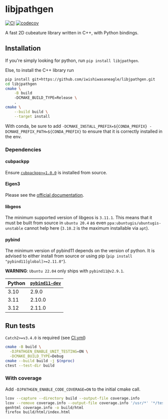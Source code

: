 # libjpathgen

[![CI](https://github.com/iwishiwasaneagle/libjpathgen/actions/workflows/CI.yml/badge.svg)](https://github.com/iwishiwasaneagle/libjpathgen/actions/workflows/CI.yml)
[![codecov](https://codecov.io/gh/iwishiwasaneagle/libjpathgen/graph/badge.svg?token=8FT3BH2K4S)](https://codecov.io/gh/iwishiwasaneagle/libjpathgen)

A fast 2D cubeature library written in C++, with Python bindings.



## Installation

If you're simply looking for python, run `pip install libjpathgen`.

Else, to install the C++ library run

```bash
pip install git+https://github.com/iwishiwasaneagle/libjpathgen.git
cd libjpathgen
cmake \
    -B build
    -DCMAKE_BUILD_TYPE=Release \
    .
cmake \
    --build build \
    --target install
```

With conda, be sure to add `-DCMAKE_INSTALL_PREFIX=${CONDA_PREFIX} -DCMAKE_PREFIX_PATH=${CONDA_PREFIX}` to ensure that
it is correctly installed in the env.


### Dependencies

#### cubpackpp

Ensure [`cubpackpp>=1.0.0`](https://github.com/iwishiwasaneagle/cubpackpp) is installed from source.

#### Eigen3

Please see the [official documentation](https://eigen.tuxfamily.org/dox/GettingStarted.html).

#### libgeos

The minimum supported version of libgeos is `3.11.1`. This means that it must be built from source in `ubuntu 20.4` as
even `ppa:ubuntugis/ubuntugis-unstable` cannot help here (`3.10.2` is the maximum installable via `apt`).

#### pybind

The minimum version of pybind11 depends on the version of python. It is advised to either install from source or
using pip (`pip install "pybind11[global]>=2.11.0"`).

**WARNING**: `Ubuntu 22.04` only ships with `pybind11@v2.9.1`.

| Python | [`pybind11-dev`](https://pybind11.readthedocs.io/en/stable/changelog.html) |
|--------|----------------------------------------------------------------------------|
| 3.10   | 2.9.0                                                                      |
| 3.11   | 2.10.0                                                                     |
| 3.12   | 2.11.0                                                                     |

## Run tests

 `Catch2>=v3.4.0` is required (see [CI.yml](.github/workflows/CI.yml))

```bash
cmake -B build \
  -DJPATHGEN_ENABLE_UNIT_TESTING=ON \
  -DCMAKE_BUILD_TYPE=Debug
cmake --build build -j $(nproc)
ctest --test-dir build
```

### With coverage

Add `-DJPATHGEN_ENABLE_CODE_COVERAGE=ON` to the initial cmake call.

```bash
lcov --capture --directory build --output-file coverage.info
lcov --remove coverage.info --output-file coverage.info '/usr/*' '*/test/*' '*/extern/*' '*/geos/*'
genhtml coverage.info -o build/html
firefox build/html/index.html
```
